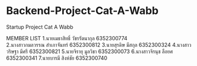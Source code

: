 # Backend-Project-Cat-A-Wabb
Startup Project Cat A Wabb

MEMBER LIST
1.นายเมธาสิทธิ์ วัชรรัตนากุล 6352300774
<br/>
2.นางสาวกมลวรรณ สำเภาจันทร์ 6352300812 
3.นายสุรดิษ มีสกุล 6352300324
4.นางสาววริษฐา มีศรี 6352300821 
5.นายจิรายุ มูลวิชา 6352300073
6.นางสาวจิรนุช ลือยศ 6352300341
7.นายบารมี สิงห์ชัย 6352300740
